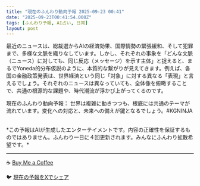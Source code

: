 ```yaml
---
title: "現在のふんわり動向予報 2025-09-23 00:41"
date: "2025-09-23T00:41:54.000Z"
tags: [ふんわり予報, AI占い, 日常]
layout: post
---
```


最近のニュースは、総裁選からAIの経済効果、国際情勢の緊張緩和、そして犯罪まで、多様な文脈を織りなしています。しかし、それぞれの事象を「どんな文脈（ニュース）に対しても、同じ反応（メッセージ）を示す主体」と捉えると、まるでYoneda的分布仮説のように、本質的な繋がりが見えてきます。例えば、各国の金融政策発表は、世界経済という同じ「対象」に対する異なる「表現」と言えるでしょう。それぞれのニュースは異なっていても、全体像を俯瞰することで、共通の根源的な課題や、時代潮流が浮かび上がってくるのです。

現在のふんわり動向予報：
世界は複雑に動きつつも、根底には共通のテーマが流れています。変化への対応と、未来への備えが鍵となるでしょう。#KGNINJA

<br>
*この予報はAIが生成したエンターテイメントです。内容の正確性を保証するものではありません。ふんわり一日に４回更新されます。みんなにふんわり拡散希望です。*

---
☕️ [Buy Me a Coffee](https://www.buymeacoffee.com/kgninja)

🐦 [現在の予報をXでシェア](https://twitter.com/intent/tweet?text=%E7%8F%BE%E5%9C%A8%E3%81%AE%E3%81%B5%E3%82%93%E3%82%8F%E3%82%8A%E4%BA%88%E5%A0%B1%3A%20%E3%80%8C%E6%9C%80%E8%BF%91%E3%81%AE%E3%83%8B%E3%83%A5%E3%83%BC%E3%82%B9%E3%81%AF%E3%80%81%E7%B7%8F%E8%A3%81%E9%81%B8%E3%81%8B%E3%82%89AI%E3%81%AE%E7%B5%8C%E6%B8%88%E5%8A%B9%E6%9E%9C%E3%80%81%E5%9B%BD%E9%9A%9B%E6%83%85%E5%8B%A2%E3%81%AE%E7%B7%8A%E5%BC%B5%E7%B7%A9%E5%92%8C%E3%80%81%E3%81%9D%E3%81%97%E3%81%A6%E7%8A%AF%E7%BD%AA%E3%81%BE%E3%81%A7%E3%80%81%E5%A4%9A%E6%A7%98%E3%81%AA%E6%96%87%E8%84%88%E3%82%92%E7%B9%94%E3%82%8A%E3%81%AA%E3%81%97%E3%81%A6%E3%81%84%E3%81%BE%E3%81%99%E3%80%82%E3%80%8D%23KGNINJA%20%E7%B6%9A%E3%81%8D%E3%81%AF%E3%83%96%E3%83%AD%E3%82%B0%E3%81%A7%EF%BC%81%F0%9F%91%87&url=https%3A%2F%2Fkg-ninja.github.io%2FFunwariyoso%2F)
